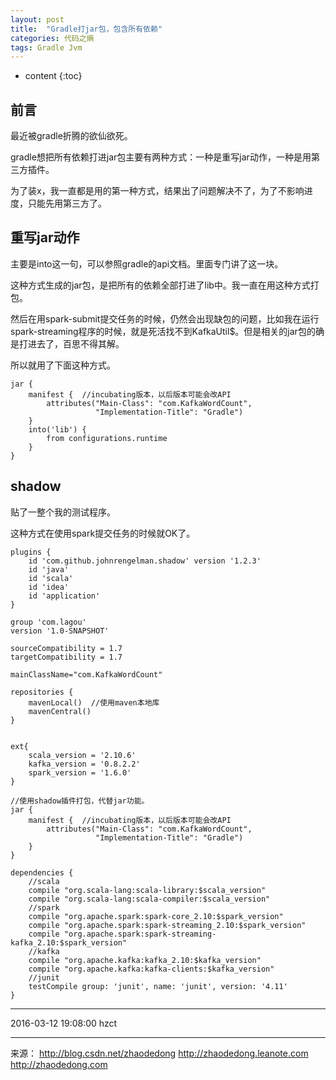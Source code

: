 ```yaml
---
layout: post
title:  "Gradle打jar包，包含所有依赖"
categories: 代码之熵
tags: Gradle Jvm
---
```


* content
{:toc}

##  前言

最近被gradle折腾的欲仙欲死。

gradle想把所有依赖打进jar包主要有两种方式：一种是重写jar动作，一种是用第三方插件。

为了装x，我一直都是用的第一种方式，结果出了问题解决不了，为了不影响进度，只能先用第三方了。




## 重写jar动作

主要是into这一句，可以参照gradle的api文档。里面专门讲了这一块。

这种方式生成的jar包，是把所有的依赖全部打进了lib中。我一直在用这种方式打包。

然后在用spark-submit提交任务的时候，仍然会出现缺包的问题，比如我在运行spark-streaming程序的时候，就是死活找不到KafkaUtil$。但是相关的jar包的确是打进去了，百思不得其解。

所以就用了下面这种方式。



```
jar {
    manifest {  //incubating版本，以后版本可能会改API
        attributes("Main-Class": "com.KafkaWordCount",
                   "Implementation-Title": "Gradle")
    }
    into('lib') {
        from configurations.runtime
    }
}
```

## shadow

贴了一整个我的测试程序。

这种方式在使用spark提交任务的时候就OK了。

```
plugins {
    id 'com.github.johnrengelman.shadow' version '1.2.3'
    id 'java'
    id 'scala'
    id 'idea'
    id 'application'
}

group 'com.lagou'
version '1.0-SNAPSHOT'

sourceCompatibility = 1.7
targetCompatibility = 1.7

mainClassName="com.KafkaWordCount"

repositories {
    mavenLocal()  //使用maven本地库
    mavenCentral()
}


ext{
    scala_version = '2.10.6'
    kafka_version = '0.8.2.2'
    spark_version = '1.6.0'
}

//使用shadow插件打包，代替jar功能。
jar {
    manifest {  //incubating版本，以后版本可能会改API
        attributes("Main-Class": "com.KafkaWordCount",
                   "Implementation-Title": "Gradle")
    }
}

dependencies {
    //scala
    compile "org.scala-lang:scala-library:$scala_version"
    compile "org.scala-lang:scala-compiler:$scala_version"
    //spark
    compile "org.apache.spark:spark-core_2.10:$spark_version"
    compile "org.apache.spark:spark-streaming_2.10:$spark_version"
    compile "org.apache.spark:spark-streaming-kafka_2.10:$spark_version"
    //kafka
    compile "org.apache.kafka:kafka_2.10:$kafka_version"
    compile "org.apache.kafka:kafka-clients:$kafka_version"
    //junit
    testCompile group: 'junit', name: 'junit', version: '4.11'
}
```

******
2016-03-12 19:08:00 hzct
******


来源：
http://blog.csdn.net/zhaodedong
http://zhaodedong.leanote.com
http://zhaodedong.com
